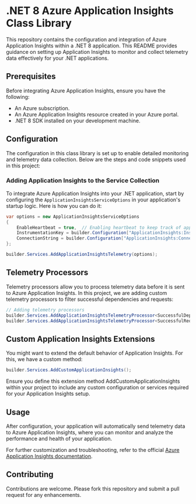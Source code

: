 # .NET 8 Azure Application Insights Class Library

This repository contains the configuration and integration of Azure Application Insights within a .NET 8 application. This README provides guidance on setting up Application Insights to monitor and collect telemetry data effectively for your .NET applications.

## Prerequisites

Before integrating Azure Application Insights, ensure you have the following:
- An Azure subscription.
- An Azure Application Insights resource created in your Azure portal.
- .NET 8 SDK installed on your development machine.

## Configuration

The configuration in this class library is set up to enable detailed monitoring and telemetry data collection. Below are the steps and code snippets used in this project:

### Adding Application Insights to the Service Collection

To integrate Azure Application Insights into your .NET application, start by configuring the `ApplicationInsightsServiceOptions` in your application's startup logic. Here is how you can do it:

```csharp
var options = new ApplicationInsightsServiceOptions
{
    EnableHeartbeat = true,  // Enabling heartbeat to keep track of application health periodically
    InstrumentationKey = builder.Configuration["ApplicationInsights:InstrumentationKey"],
    ConnectionString = builder.Configuration["ApplicationInsights:ConnectionString"]
};

builder.Services.AddApplicationInsightsTelemetry(options);
```

## Telemetry Processors
Telemetry processors allow you to process telemetry data before it is sent to Azure Application Insights. In this project, we are adding custom telemetry processors to filter successful dependencies and requests:

```csharp
// Adding telemetry processors
builder.Services.AddApplicationInsightsTelemetryProcessor<SuccessfulDependencyFilter>();
builder.Services.AddApplicationInsightsTelemetryProcessor<SuccessfulRequestFilter>();
```

## Custom Application Insights Extensions
You might want to extend the default behavior of Application Insights. For this, we have a custom method:

```csharp
builder.Services.AddCustomApplicationInsights();
```
Ensure you define this extension method AddCustomApplicationInsights within your project to include any custom configuration or services required for your Application Insights setup.

## Usage
After configuration, your application will automatically send telemetry data to Azure Application Insights, where you can monitor and analyze the performance and health of your application.

For further customization and troubleshooting, refer to the official [Azure Application Insights documentation](https://learn.microsoft.com/tr-tr/azure/azure-monitor/app/app-insights-overview).

## Contributing
Contributions are welcome. Please fork this repository and submit a pull request for any enhancements.


